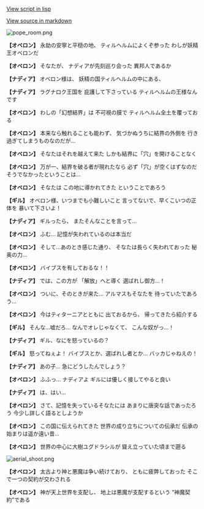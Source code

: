 [View script in lisp](../scripts/1100101.txt)

[View source in markdown](1100101.md)

![pope_room.png](../images/backgrounds/pope_room.png)

**【オベロン】**
永劫の安寧と平穏の地、
ティルヘルムによくぞ参った
わしが妖精王オベロンだ

**【オベロン】**
そなたが、
ナディアが先刻巡り会った
異邦人であるか

**【ナディア】**
オベロン様は、
妖精の国ティルヘルムの中にある、

**【ナディア】**
ラグナロク王国を
庇護して下さっている
ティルヘルムの王様なんです

**【オベロン】**
わしの「幻想結界」は
不可視の膜で
ティルヘルム全土を覆っておる

**【オベロン】**
本来なら触れることも能わず、
気づかぬうちに結界の外側を
行き過ぎてしまうものなのだが…

**【オベロン】**
そなたはそれを越えて来た
しかも結界に「穴」を開けることなく

**【オベロン】**
万が一、結界を破る者が現れたなら
必ず「穴」が空くはずなのだ
そうでなかったということは…

**【オベロン】**
そなたは
この地に導かれてきた
ということであろう

**【ギル】**
オベロン様、いつまでも小難しいこと
言ってないで、早くこいつの正体を
暴いて下さいよ！

**【ナディア】**
ギルったら、
またそんなことを言って…

**【オベロン】**
ふむ…
記憶が失われているのは本当だ

**【オベロン】**
そして…あのとき感じた通り、
そなたは長らく失われておった
秘奥の力…

**【オベロン】**
バイブスを有しておるな！！

**【ナディア】**
では、この方が
「解放」へと導く
選ばれし御方…！

**【オベロン】**
ついに、そのときが来た…
アルマスもそなたを
待っていたであろう…

**【オベロン】**
今はティターニアとともに
出ておるから、
帰ってきたら紹介する

**【ギル】**
そんな…嘘だろ…
なんでオレじゃなくて、
こんな奴がっ…！

**【ナディア】**
ギル、なにを怒っているの？

**【ギル】**
怒ってねぇよ！
バイブスとか、選ばれし者とか…
バッカじゃねえの！

**【ナディア】**
あの子…
急にどうしたんでしょう？

**【オベロン】**
ふふっ…
ナディアよ
ギルには優しく接してやると良い

**【ナディア】**
は、はい…

**【オベロン】**
さて、記憶を失っているそなたには
あまりに唐突な話であったろう
今少し詳しく語るとしようか

**【オベロン】**
この国に伝えられてきた
世界の成り立ちについての伝承だ
伝承の始まりは遥か遠い昔…

**【オベロン】**
世界の中心に大樹ユグドラシルが
聳え立っていた頃まで遡る

![aerial_shoot.png](../images/backgrounds/aerial_shoot.png)

**【オベロン】**
太古より神と悪魔は争い続けており、
ともに疲弊しておった
そこで一つの契約が交わされる

**【オベロン】**
神が天上世界を支配し、
地上は悪魔が支配するという
“神魔契約”である